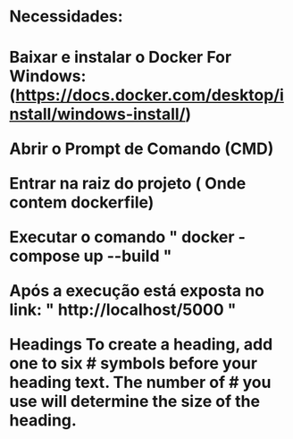<h1>Necessidades:<h1>

Baixar e instalar o Docker For Windows: (https://docs.docker.com/desktop/install/windows-install/)

Abrir o Prompt de Comando (CMD)

Entrar na raiz do projeto ( Onde contem dockerfile) 

Executar o comando " docker -compose up --build "

Após a execução está exposta no link: " http://localhost/5000 "

Headings
To create a heading, add one to six # symbols before your heading text. The number of # you use will determine the size of the heading.
